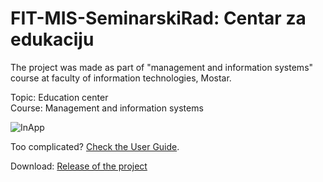# FIT-MIS-SeminarskiRad: Centar za edukaciju 

The project was made as part of "management and information systems" course at faculty of information technologies, Mostar.

Topic: Education center <br>
Course: Management and information systems

![InApp](https://i.imgur.com/ZdNHqL5.jpg)

Too complicated? [Check the User Guide](https://1drv.ms/b/s!AuBgim3e9jW6iBsyxWiFwaFFZ_AY).

Download: [Release of the project](https://1drv.ms/u/s!AuBgim3e9jW6iB3tvDAVNLxCEk6W)
